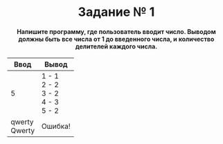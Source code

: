 <h1 align="center">Задание № 1</h1>

<h4 align="center">Напишите программу, где пользователь вводит число. Выводом должны быть все числа от 1 до введенного числа, и количество делителей каждого числа.</h4>

| Ввод | Вывод |
|----------|----------|
| 5 | 1 - 1</br>2 - 2</br>3 - 2</br>4 - 3</br>5 - 2 |
| qwerty</br>Qwerty | Ошибка! |
